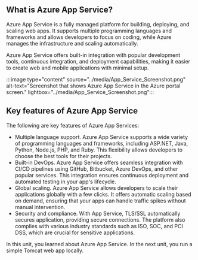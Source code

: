 ## What is Azure App Service?

Azure App Service is a fully managed platform for building, deploying, and scaling web apps. It supports multiple programming languages and frameworks and allows developers to focus on coding, while Azure manages the infrastructure and scaling automatically.

Azure App Service offers built-in integration with popular development tools, continuous integration, and deployment capabilities, making it easier to create web and mobile applications with minimal setup.

:::image type="content" source="../media/App_Service_Screenshot.png" alt-text="Screenshot that shows Azure App Service in the Azure portal screen." lightbox="../media/App_Service_Screenshot.png":::

## Key features of Azure App Service

The following are key features of Azure App Services:

- Multiple language support. Azure App Service supports a wide variety of programming languages and frameworks, including ASP.NET, Java, Python, Node.js, PHP, and Ruby. This flexibility allows developers to choose the best tools for their projects.
- Built-in DevOps. Azure App Service offers seamless integration with CI/CD pipelines using GitHub, Bitbucket, Azure DevOps, and other popular services. This integration ensures continuous deployment and automated testing in your app's lifecycle.
- Global scaling. Azure App Service allows developers to scale their applications globally with a few clicks. It offers automatic scaling based on demand, ensuring that your apps can handle traffic spikes without manual intervention.
- Security and compliance. With App Service, TLS/SSL automatically secures application, providing secure connections. The platform also complies with various industry standards such as ISO, SOC, and PCI DSS, which are crucial for sensitive applications.

In this unit, you learned about Azure App Service. In the next unit, you run a simple Tomcat web app locally.
